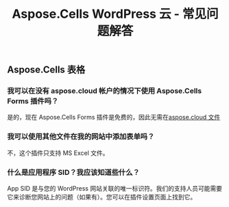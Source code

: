 ﻿---
title: Aspose.Cells WordPress 云 - 常见问题解答
second_title: Aspose.Cells Cloud Documen
type: docs
url: /zh/aspose-cells-cloud-for-wordpress-faqs/
description: Aspose.Cells Cloud 支持Excel 创建、转换、合并、拆分、保护、内部对象操作等
weight: 40
---
## Aspose.Cells 表格
### 我可以在没有 aspose.cloud 帐户的情况下使用 Aspose.Cells Forms 插件吗？
是的，现在 Aspose.Cells Forms 插件是免费的，因此无需在[aspose.cloud 文件](https://www.aspose.cloud/)
### 我可以使用其他文件在我的网站中添加表单吗？
不，这个插件只支持 MS Excel 文件。
### 什么是应用程序 SID？我应该知道些什么？
App SID 是与您的 WordPress 网站关联的唯一标识符。我们的支持人员可能需要它来诊断您网站上的问题（如果有）。您可以在插件设置页面上找到它。
